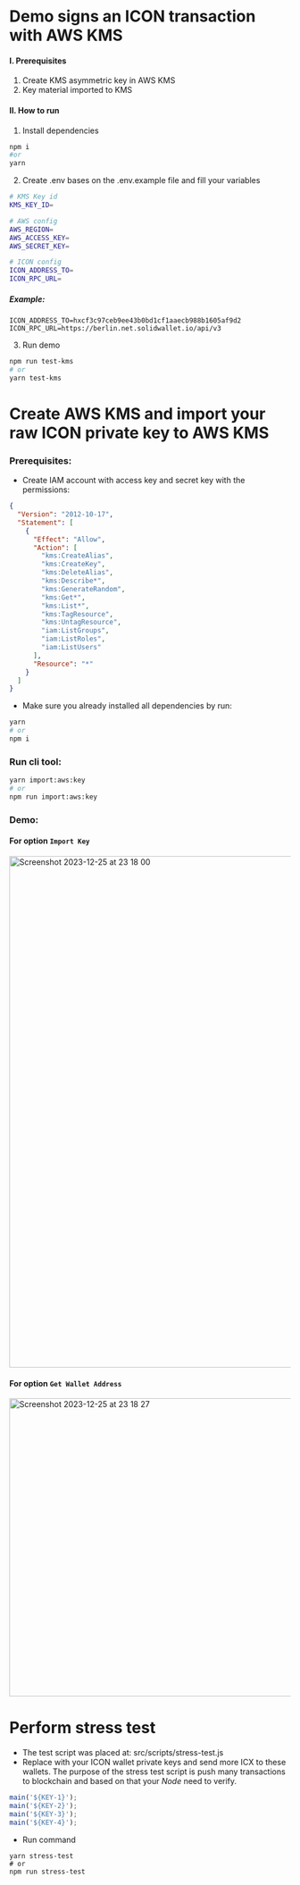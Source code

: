 # Demo signs an ICON transaction with AWS KMS

#### I. Prerequisites

1. Create KMS asymmetric key in AWS KMS
2. Key material imported to KMS

#### II. How to run

1. Install dependencies

```bash
npm i
#or
yarn
```

2. Create .env bases on the .env.example file and fill your variables

```bash
# KMS Key id
KMS_KEY_ID=

# AWS config
AWS_REGION=
AWS_ACCESS_KEY=
AWS_SECRET_KEY=

# ICON config
ICON_ADDRESS_TO=
ICON_RPC_URL=
```

##### Example:

```
ICON_ADDRESS_TO=hxcf3c97ceb9ee43b0bd1cf1aaecb988b1605af9d2
ICON_RPC_URL=https://berlin.net.solidwallet.io/api/v3
```

3. Run demo

```bash
npm run test-kms
# or
yarn test-kms
```

# Create AWS KMS and import your raw ICON private key to AWS KMS

### Prerequisites:

- Create IAM account with access key and secret key with the permissions:

```json
{
  "Version": "2012-10-17",
  "Statement": [
    {
      "Effect": "Allow",
      "Action": [
        "kms:CreateAlias",
        "kms:CreateKey",
        "kms:DeleteAlias",
        "kms:Describe*",
        "kms:GenerateRandom",
        "kms:Get*",
        "kms:List*",
        "kms:TagResource",
        "kms:UntagResource",
        "iam:ListGroups",
        "iam:ListRoles",
        "iam:ListUsers"
      ],
      "Resource": "*"
    }
  ]
}
```

- Make sure you already installed all dependencies by run:

```bash
yarn
# or
npm i
```

### Run cli tool:

```bash
yarn import:aws:key
# or
npm run import:aws:key
```

### Demo:

#### For option `Import Key`

<img width="916" alt="Screenshot 2023-12-25 at 23 18 00" src="https://github.com/techiast/remote-signing/assets/116485607/33263071-d15f-40ce-811a-3b2668a98dcf">

#### For option `Get Wallet Address`

<img width="534" alt="Screenshot 2023-12-25 at 23 18 27" src="https://github.com/techiast/remote-signing/assets/116485607/8b09a722-c9ac-4897-b84a-64102d938ec1">

# Perform stress test

- The test script was placed at: src/scripts/stress-test.js
- Replace with your ICON wallet private keys and send more ICX to these wallets. The purpose of the stress test script is push many transactions to blockchain and based on that your *Node* need to verify.
```js
main('${KEY-1}');
main('${KEY-2}');
main('${KEY-3}');
main('${KEY-4}');
```

- Run command
```
yarn stress-test
# or
npm run stress-test
```
